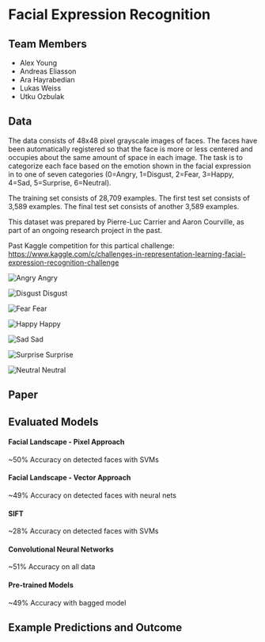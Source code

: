 # Facial Expression Recognition

## Team Members

* Alex Young
* Andreas Eliasson
* Ara Hayrabedian
* Lukas Weiss
* Utku Ozbulak

## Data

The data consists of 48x48 pixel grayscale images of faces. The faces have been automatically registered so that the face is more or less centered and occupies about the same amount of space in each image. The task is to categorize each face based on the emotion shown in the facial expression in to one of seven categories (0=Angry, 1=Disgust, 2=Fear, 3=Happy, 4=Sad, 5=Surprise, 6=Neutral).

The training set consists of 28,709 examples. The first test set consists of 3,589 examples. The final test set consists of another 3,589 examples.

This dataset was prepared by Pierre-Luc Carrier and Aaron Courville, as part of an ongoing research project in the past. 

Past Kaggle competition for this partical challenge: https://www.kaggle.com/c/challenges-in-representation-learning-facial-expression-recognition-challenge


![Angry](https://raw.githubusercontent.com/utkuozbulak/facial-expression-recognition/master/data/samples/0_anrgy/10.png "Angry")
Angry

![Disgust](https://raw.githubusercontent.com/utkuozbulak/facial-expression-recognition/master/data/samples/1_disgust/299.png "Disgust")
Disgust

![Fear](https://raw.githubusercontent.com/utkuozbulak/facial-expression-recognition/master/data/samples/2_fear/5.png "Fear")
Fear

![Happy](https://raw.githubusercontent.com/utkuozbulak/facial-expression-recognition/master/data/samples/3_happy/14.png "Happy")
Happy

![Sad](https://raw.githubusercontent.com/utkuozbulak/facial-expression-recognition/master/data/samples/4_sad/6.png "Sad")
Sad

![Surprise](https://raw.githubusercontent.com/utkuozbulak/facial-expression-recognition/master/data/samples/5_suprise/15.png "Surprise")
Surprise

![Neutral](https://raw.githubusercontent.com/utkuozbulak/facial-expression-recognition/master/data/samples/6_neutral/11.png "Neutral")
Neutral

## Paper


## Evaluated Models

#### Facial Landscape - Pixel Approach
~50% Accuracy on detected faces with SVMs

#### Facial Landscape - Vector Approach
~49% Accuracy on detected faces with neural nets

#### SIFT
~28% Accuracy on detected faces with SVMs

#### Convolutional Neural Networks
~51% Accuracy on all data

#### Pre-trained Models
~49% Accuracy with bagged model

## Example Predictions and Outcome
